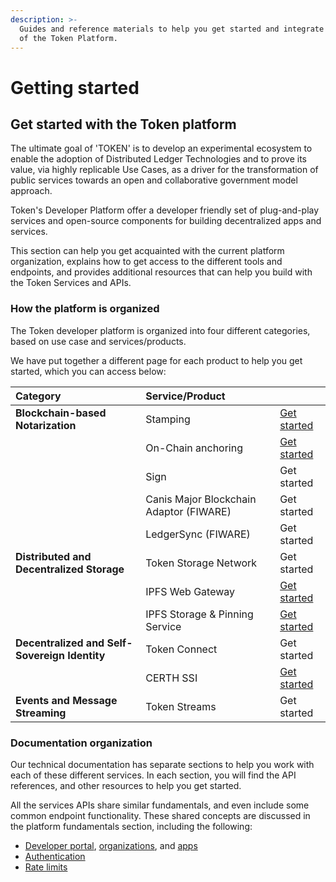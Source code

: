 ```yaml
---
description: >-
  Guides and reference materials to help you get started and integrate your use
  of the Token Platform.
---
```


# Getting started

## Get started with the Token platform

The ultimate goal of 'TOKEN' is to develop an experimental ecosystem to enable the adoption of Distributed Ledger Technologies and to prove its value, via highly replicable Use Cases, as a driver for the transformation of public services towards an open and collaborative government model approach.

Token's Developer Platform offer a developer friendly set of plug-and-play services and open-source components for building decentralized apps and services.

This section can help you get acquainted with the current platform organization, explains how to get access to the different tools and endpoints, and provides additional resources that can help you build with the Token Services and APIs.

### How the platform is organized

The Token developer platform is organized into four different categories, based on use case and services/products.

We have put together a different page for each product to help you get started, which you can access below:

| Category | Service/Product |  |
| :--- | :--- | :--- |
| **Blockchain-based Notarization** | Stamping | [Get started](notarization/fundamentals.md) |
|  | On-Chain anchoring | [Get started](notarization/fundamentals.md) |
|  | Sign | Get started |
|  | Canis Major Blockchain Adaptor \(FIWARE\) | Get started |
|  | LedgerSync \(FIWARE\) | Get started |
| **Distributed and Decentralized Storage** | Token Storage Network | Get started |
|  | IPFS Web Gateway | [Get started](storage/ipfs-web-gateway.md) |
|  | IPFS Storage & Pinning Service | [Get started](storage/ipfs-storage-and-pinning-service/) |
| **Decentralized and Self-Sovereign Identity** | Token Connect | Get started |
|  | CERTH SSI | [Get started](ssi/fundamentals.md) |
| **Events and Message Streaming** | Token Streams | Get started |

### Documentation organization

Our technical documentation has separate sections to help you work with each of these different services. In each section, you will find the API references, and other resources to help you get started.

All the services APIs share similar fundamentals, and even include some common endpoint functionality. These shared concepts are discussed in the platform fundamentals section, including the following:

* [Developer portal](fundamentals-1/developer-portal.md), [organizations](fundamentals-1/organizations.md), and [apps](fundamentals-1/fundamentals.md)
* [Authentication](fundamentals-1/auth.md)
* [Rate limits](fundamentals-1/rate-limits.md)

